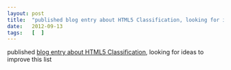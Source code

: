```yaml
---
layout: post
title:  "published blog entry about HTML5 Classification, looking for ideas to improve this list"
date:   2012-09-13
tags:   [  ]
---
```


published [blog entry about HTML5 Classification](http://dret.typepad.com/dretblog/2012/09/html5-classification.html), looking for ideas to improve this list

